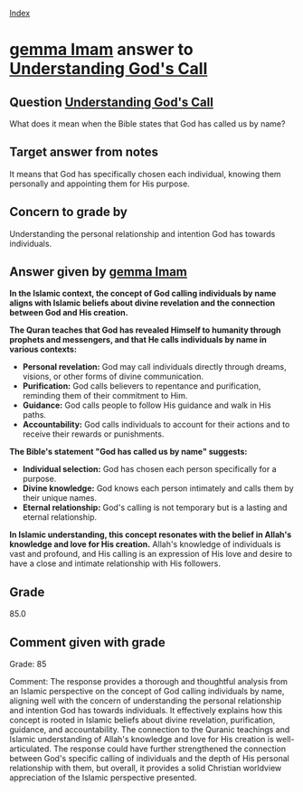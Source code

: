 
[Index](../../index.md)
# [gemma Imam](../../answering_models/gemma_Imam.md) answer to [Understanding God's Call](../../questions/Understanding_God's_Call.md)

## Question [Understanding God's Call](../../questions/Understanding_God's_Call.md)
What does it mean when the Bible states that God has called us by name?

## Target answer from notes
It means that God has specifically chosen each individual, knowing them personally and appointing them for His purpose.

## Concern to grade by
Understanding the personal relationship and intention God has towards individuals.

## Answer given by [gemma Imam](../../answering_models/gemma_Imam.md)
**In the Islamic context, the concept of God calling individuals by name aligns with Islamic beliefs about divine revelation and the connection between God and His creation.**

**The Quran teaches that God has revealed Himself to humanity through prophets and messengers, and that He calls individuals by name in various contexts:**

* **Personal revelation:** God may call individuals directly through dreams, visions, or other forms of divine communication. 
* **Purification:** God calls believers to repentance and purification, reminding them of their commitment to Him. 
* **Guidance:** God calls people to follow His guidance and walk in His paths. 
* **Accountability:** God calls individuals to account for their actions and to receive their rewards or punishments.

**The Bible's statement "God has called us by name" suggests:**

* **Individual selection:** God has chosen each person specifically for a purpose. 
* **Divine knowledge:** God knows each person intimately and calls them by their unique names. 
* **Eternal relationship:** God's calling is not temporary but is a lasting and eternal relationship.

**In Islamic understanding, this concept resonates with the belief in Allah's knowledge and love for His creation.** Allah's knowledge of individuals is vast and profound, and His calling is an expression of His love and desire to have a close and intimate relationship with His followers.

## Grade
85.0

## Comment given with grade
Grade: 85

Comment: The response provides a thorough and thoughtful analysis from an Islamic perspective on the concept of God calling individuals by name, aligning well with the concern of understanding the personal relationship and intention God has towards individuals. It effectively explains how this concept is rooted in Islamic beliefs about divine revelation, purification, guidance, and accountability. The connection to the Quranic teachings and Islamic understanding of Allah's knowledge and love for His creation is well-articulated. The response could have further strengthened the connection between God's specific calling of individuals and the depth of His personal relationship with them, but overall, it provides a solid Christian worldview appreciation of the Islamic perspective presented.
